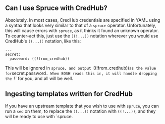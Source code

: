 ## Can I use Spruce with CredHub?

Absolutely. In most cases, CredHub credentials are specified in YAML using a syntax
that looks very similar to that of a `spruce` operator. Unfortunately, this will cause
errors with `spruce`, as it thinks it found an unknown operator. To counter-act this,
just use the `((!...))` notation wherever you would use CredHub's `((...))` notation,
like this:

```
---
secret:
  password: ((!from_credhub))
```

This will be ignored in `spruce, and output `((!from_credhub))` as the value for
`secret.password`. When BOSH reads this in, it will handle dropping the `!` for
you, and all will be well.

## Ingesting templates written for CredHub

If you have an upstream template that you wish to use with `spruce`, you can
run a `sed` on them, to replace the `((...))` notation with `((!...))`, and
 they will be ready to use with `spruce.
